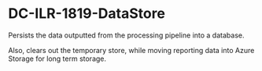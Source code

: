 # DC-ILR-1819-DataStore

Persists the data outputted from the processing pipeline into a database.

Also, clears out the temporary store, while moving reporting data into Azure Storage for long term storage.